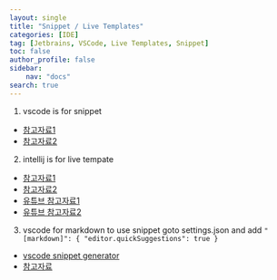 ```yaml
---
layout: single
title: "Snippet / Live Templates"
categories: [IDE]
tag: [Jetbrains, VSCode, Live Templates, Snippet]
toc: false
author_profile: false
sidebar:
    nav: "docs"
search: true
---
```




1. vscode is for snippet 
* [참고자료1](https://code.visualstudio.com/api/language-extensions/snippet-guide#using-textmate-snippets)
* [참고자료2](https://code.visualstudio.com/docs/editor/userdefinedsnippets)

2. intellij is for live tempate 
* [참고자료1](https://blog.jetbrains.com/webstorm/2018/01/using-and-creating-code-snippets/)
* [참고자료2](https://www.jetbrains.com/help/idea/using-live-templates.html#live_templates_types)
* [유튜브 참고자료1](https://www.youtube.com/watch?v=ffBeoE6NBSs)
* [유튜브 참고자료2](https://www.youtube.com/watch?v=aiAEZrCSC48)


3. vscode for markdown to use snippet goto settings.json and add `"[markdown]": { "editor.quickSuggestions": true }` 
* [vscode snippet generator](https://snippet-generator.app/?description=github.io&tabtrigger=post&snippet=---%0Alayout%3A+single%0Atitle%3A+%22%241%22%0Acategories%3A+%5B%242%5D%0Atag%3A+%5B%243%5D%0Atoc%3A+false%0Aauthor_profile%3A+false%0Asidebar%3A%0A++++nav%3A+%22docs%22%0Asearch%3A+true%0A---&mode=vscode)
* [참고자료](https://stackoverflow.com/questions/32703317/how-to-activate-markdown-user-snippets-in-visual-studio-code)